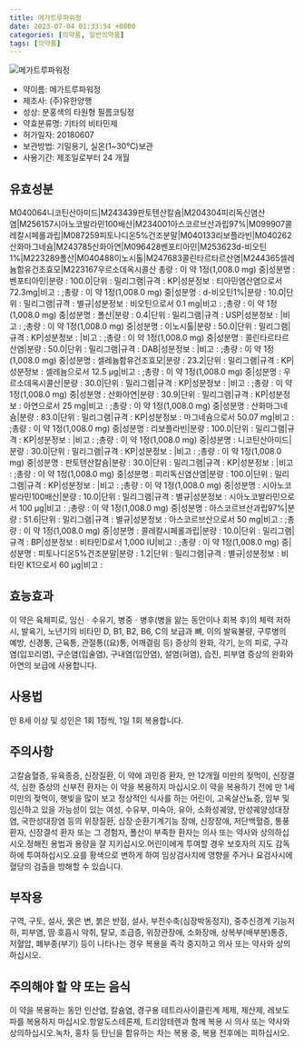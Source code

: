 ```yaml
---
title: 메가트루파워정
date: 2023-07-04 01:33:54 +0800
categories: [의약품, 일반의약품]
tags: [의약품]
---
```

![메가트루파워정](https://nedrug.mfds.go.kr/pbp/cmn/itemImageDownload/153253327081900060)

- 약이름: 메가트루파워정
- 제조사: (주)유한양행
- 성상: 분홍색의 타원형 필름코팅정
- 약효분류명: 기타의 비타민제
- 허가일자: 20180607
- 보관방법: 기밀용기, 실온(1~30℃)보관
- 사용기간: 제조일로부터 24 개월
## 유효성분
M040064니코틴산아미드|M243439판토텐산칼슘|M204304피리독신염산염|M256157시아노코발라민100배산|M234001아스코르브산과립97%|M099907콜레칼시페롤과립|M087259피토나디온5%건조분말|M040133리보플라빈|M040262산화마그네슘|M243785산화아연|M096428벤포티아민|M253623d-비오틴1%|M223289폴산|M040488이노시톨|M247683콜린타르타르산염|M244365셀레늄함유건조효모|M223167우르소데옥시콜산
총량 : 이 약 1정(1,008.0 mg) 중|성분명 : 벤포티아민|분량 : 100.0|단위 : 밀리그램|규격 : KP|성분정보 : 티아민염산염으로서 72.3mg|비고 : ;총량 : 이 약 1정(1,008.0 mg) 중|성분명 : d-비오틴1%|분량 : 10.0|단위 : 밀리그램|규격 : 별규|성분정보 : 비오틴으로서 0.1 mg|비고 : ;총량 : 이 약 1정(1,008.0 mg) 중|성분명 : 폴산|분량 : 0.4|단위 : 밀리그램|규격 : USP|성분정보 : |비고 : ;총량 : 이 약 1정(1,008.0 mg) 중|성분명 : 이노시톨|분량 : 50.0|단위 : 밀리그램|규격 : KP|성분정보 : |비고 : ;총량 : 이 약 1정(1,008.0 mg) 중|성분명 : 콜린타르타르산염|분량 : 50.0|단위 : 밀리그램|규격 : DAB|성분정보 :  |비고 : ;총량 : 이 약 1정(1,008.0 mg) 중|성분명 : 셀레늄함유건조효모|분량 : 23.2|단위 : 밀리그램|규격 : KP|성분정보 : 셀레늄으로서 12.5 μg|비고 : ;총량 : 이 약 1정(1,008.0 mg) 중|성분명 : 우르소데옥시콜산|분량 : 30.0|단위 : 밀리그램|규격 : KP|성분정보 : |비고 : ;총량 : 이 약 1정(1,008.0 mg) 중|성분명 : 산화아연|분량 : 30.9|단위 : 밀리그램|규격 : KP|성분정보 : 아연으로서 25 mg|비고 : ;총량 : 이 약 1정(1,008.0 mg) 중|성분명 : 산화마그네슘|분량 : 83.0|단위 : 밀리그램|규격 : KP|성분정보 : 마그네슘으로서 50.07 mg|비고 : ;총량 : 이 약 1정(1,008.0 mg) 중|성분명 : 리보플라빈|분량 : 100.0|단위 : 밀리그램|규격 : KP|성분정보 : |비고 : ;총량 : 이 약 1정(1,008.0 mg) 중|성분명 : 니코틴산아미드|분량 : 30.0|단위 : 밀리그램|규격 : KP|성분정보 : |비고 : ;총량 : 이 약 1정(1,008.0 mg) 중|성분명 : 판토텐산칼슘|분량 : 30.0|단위 : 밀리그램|규격 : KP|성분정보 : |비고 : ;총량 : 이 약 1정(1,008.0 mg) 중|성분명 : 피리독신염산염|분량 : 100.0|단위 : 밀리그램|규격 : KP|성분정보 : |비고 : ;총량 : 이 약 1정(1,008.0 mg) 중|성분명 : 시아노코발라민100배산|분량 : 10.0|단위 : 밀리그램|규격 : 별규|성분정보 : 시아노코발라민으로서 100 μg|비고 : ;총량 : 이 약 1정(1,008.0 mg) 중|성분명 : 아스코르브산과립97%|분량 : 51.6|단위 : 밀리그램|규격 : 별규|성분정보 : 아스코르브산으로서 50 mg|비고 : ;총량 : 이 약 1정(1,008.0 mg) 중|성분명 : 콜레칼시페롤과립|분량 : 10.0|단위 : 밀리그램|규격 : BP|성분정보 : 비타민D로서 1,000 IU|비고 : ;총량 : 이 약 1정(1,008.0 mg) 중|성분명 : 피토나디온5%건조분말|분량 : 1.2|단위 : 밀리그램|규격 : 별규|성분정보 : 비타민 K1으로서 60 μg|비고 :
## 효능효과
이 약은 육체피로, 임신ㆍ수유기, 병중ㆍ병후(병을 앓는 동안이나 회복 후)의 체력 저하 시, 발육기, 노년기의 비타민 D, B1, B2, B6, C의 보급과 뼈, 이의 발육불량, 구루병의 예방, 신경통, 근육통, 관절통((요)통, 어깨결림 등) 증상의 완화, 각기, 눈의 피로, 구각염(입꼬리염), 구순염(입술염), 구내염(입안염), 설염(혀염), 습진, 피부염 증상의 완화와 아연의 보급에 사용합니다.
## 사용법
만 8세 이상 및 성인은 1회 1정씩, 1일 1회 복용합니다.
## 주의사항
고칼슘혈증, 유육종증, 신장질환, 이 약에 과민증 환자, 만 12개월 미만의 젖먹이, 신장결석, 심한 증상의 신부전 환자는 이 약을 복용하지 마십시오.이 약을 복용하기 전에 만 1세 미만의 젖먹이, 햇빛을 많이 보고 정상적인 식사를 하는 어린이, 고옥살산뇨증, 임부 및 임신하고 있을 가능성이 있는 여성, 수유부, 미숙아, 유아, 소화성궤양, 만성궤양성대장염, 국한성대장염 등의 위장질환, 심장·순환기계기능 장애, 신장장애, 저단백혈증, 통풍환자, 신장결석 환자 또는 그 경험자, 폴산이 부족한 환자는 의사 또는 약사와 상의하십시오.정해진 용법과 용량을 잘 지키십시오.어린이에게 투여할 경우 보호자의 지도 감독하에 투여하십시오.요를 황색으로 변하게 하여 임상검사치에 영향을 주거나 요검사시에 혈당의 검출을 방해할 수 있습니다.
## 부작용
구역, 구토, 설사, 묽은 변, 붉은 반점, 설사, 부전수축(심장박동정지), 중추신경계 기능저하, 피부염, 땀∙호흡시 악취, 탈모, 조급증, 위장관장애, 소화장애, 상복부(배부분)통증, 저혈압, 폐부종(부기) 등이 나타나는 경우 복용을 즉각 중지하고 의사 또는 약사와 상의하십시오.
## 주의해야 할 약 또는 음식
이 약을 복용하는 동안 인산염, 칼슘염, 경구용 테트라사이클린계 제제, 제산제, 레보도파를 복용하지 마십시오.항알도스테론제, 트리암테렌과 함께 복용 시 의사 또는 약사와 상의하십시오.녹차, 홍차 등 탄닌을 함유하는 차는 복용 중, 복용 전후에는 피하십시오.
